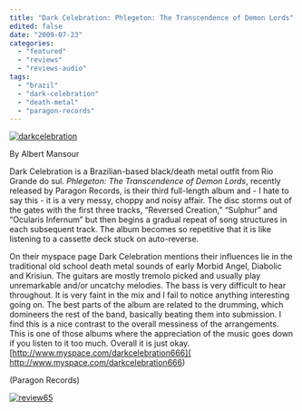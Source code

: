 ```yaml
---
title: "Dark Celebration: Phlegeton: The Transcendence of Demon Lords"
edited: false
date: "2009-07-23"
categories:
  - "featured"
  - "reviews"
  - "reviews-audio"
tags:
  - "brazil"
  - "dark-celebration"
  - "death-metal"
  - "paragon-records"
---
```


[![darkcelebration](http://www.hellbound.ca/wp-content/uploads/2009/07/darkcelebration-300x298.jpg "darkcelebration")](http://www.hellbound.ca/wp-content/uploads/2009/07/darkcelebration.jpg)

By Albert Mansour

Dark Celebration is a Brazilian-based black/death metal outfit from Rio Grande do sul. _Phlegeton: The Transcendence of Demon Lords_, recently released by Paragon Records, is their third full-length album and - I hate to say this - it is a very messy, choppy and noisy affair. The disc storms out of the gates with the first three tracks, “Reversed Creation,” “Sulphur” and “Ocularis Infernum” but then begins a gradual repeat of song structures in each subsequent track. The album becomes so repetitive that it is like listening to a cassette deck stuck on auto-reverse.

On their myspace page Dark Celebration mentions their influences lie in the traditional old school death metal sounds of early Morbid Angel, Diabolic and Krisiun. The guitars are mostly tremolo picked and usually play unremarkable and/or uncatchy melodies. The bass is very difficult to hear throughout. It is very faint in the mix and I fail to notice anything interesting going on. The best parts of the album are related to the drumming, which domineers the rest of the band, basically beating them into submission. I find this is a nice contrast to the overall messiness of the arrangements. This is one of those albums where the appreciation of the music goes down if you listen to it too much. Overall it is just okay. [http://www.myspace.com/darkcelebration666]( http://www.myspace.com/darkcelebration666)

(Paragon Records)

[![review65](http://www.hellbound.ca/wp-content/uploads/2009/07/review652.png "review65")](http://www.hellbound.ca/wp-content/uploads/2009/07/review652.png)
